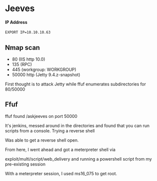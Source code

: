 # Jeeves

#### IP Address

```bash
EXPORT IP=10.10.10.63
```

## Nmap scan

- 80 (IIS http 10.0)
- 135 (RPC)
- 445 (workgroup: WORKGROUP)
- 50000 http (Jetty 9.4.z-snapshot)

First thought is to attack Jetty while ffuf enumerates subdirectories for 80/50000

## Ffuf

ffuf found /askjeeves on port 50000

It's jenkins, messed around in the directories and found that you can run scripts from a console. Trying a reverse shell

Was able to get a reverse shell open. 

From here, I went ahead and got a meterpreter shell via 

exploit/multi/script/web_delivery and running a powershell script from my pre-existing session

With a meterpreter session, I used ms16_075 to get root.
